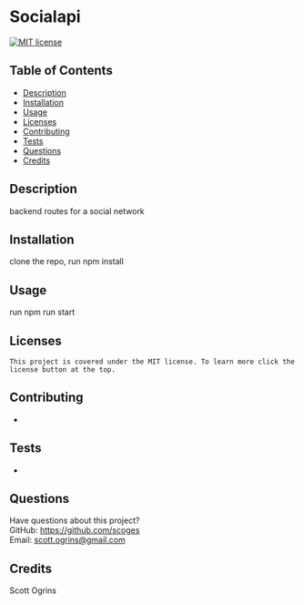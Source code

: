 # Socialapi

  [![MIT license](https://img.shields.io/badge/License-MIT-blue.svg)](https://opensource.org/licenses/MIT)

  ## Table of Contents
  * [Description](#description)
  * [Installation](#installation)
  * [Usage](#usage)
  * [Licenses](#licenses)
  * [Contributing](#contributing)
  * [Tests](#tests)
  * [Questions](#questions)
  * [Credits](#credits)

  ## Description
  backend routes for a social network

  ## Installation
  clone the repo, run npm install

  ## Usage
  run npm run start

  ## Licenses
    This project is covered under the MIT license. To learn more click the license button at the top.

  ## Contributing
  -

  ## Tests
  -

  ## Questions
  Have questions about this project?  
  GitHub: https://github.com/scoges  
  Email: scott.ogrins@gmail.com

  ## Credits
  Scott Ogrins
